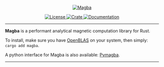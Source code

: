 <p align="center">
    <a href="https://github.com/p-sira/magba/">
        <img src="https://github.com/p-sira/magba/magba-logo-fit.svg" alt="Magba">
    </a>
</p>
<p align="center">
    <a href="https://opensource.org/license/BSD-3-clause">
        <img src="https://img.shields.io/badge/License-BSD--3--Clause-brightgreen.svg" alt="License">
    </a>
    <a href="https://crates.io/crates/magba">
        <img src="https://img.shields.io/crates/v/magba" alt="Crate">
    </a>
    <a href="https://docs.rs/magba">
        <img src="https://img.shields.io/badge/Docs-docs.rs-blue" alt="Documentation">
    </a>
</p>

-----

**Magba** is a performant analytical magnetic computation library for Rust.

To install, make sure you have [OpenBLAS](http://www.openmathlib.org/OpenBLAS/docs/install/) on your system, then simply: `cargo add magba`.

A python interface for Magba is also available: [Pymagba](https://github.com/p-sira/pymagba).

-----
